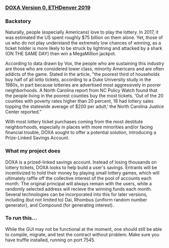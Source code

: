 ### [DOXA Version 0, ETHDenver 2019](https://github.com/brennanfife/DOXA-V0)


### Backstory
Naturally, people (especially Americans) love to play the lottery. 
In 2017, it was estimated the US spent roughly $75 billion on them alone. Yet, those of us who do not play understand the extremely low chances of winning, as a ticket holder is more likely to be struck by lightning and attacked by a shark (ON THE SAME DAY) then win a MegaMillion jackpot.

According to data drawn by Vox, the people who are sustaining this industry are those who are considered lower class, minority Americans and are often addicts of the game. Stated in the article, "the poorest third of households buy half of all lotto tickets, according to a Duke University study in the 1980s, in part because lotteries are advertised most aggressively in poorer neighborhoods. A North Carolina report from NC Policy Watch found that the people living in the poorest counties buy the most tickets. 'Out of the 20 counties with poverty rates higher than 20 percent, 18 had lottery sales topping the statewide average of $200 per adult,' the North Carolina Justice Center reported."

With most lottery ticket purchases coming from the most destitute neighborhoods, especially in places with more minorities and/or facing financial trouble, DOXA sought to offer a potential solution, introducing a Prize-Linked Savings Account. 

### What my project does
DOXA is a prized-linked savings account. Instead of losing thousands on lottery tickets, DOXA looks to help build a user's savings. 
Entrants will be incentivized to hold their money by playing small lottery games, which will ultimately raffle off the collective interest of the pool of accounts each month. The original principal will always remain with the users, while a randomly selected address will recieve the winning funds each month. Several technologies can be incorporated into this for later versions, including (but not limited to) Dai, Rhombus (uniform random number generator), and Compound (for generating interest).

### To run this...
While the GUI may not be functional at the moment, one should still be able to compile, migrate, and test the contract without problem.
Make sure you have truffle installed, running on port 7545.